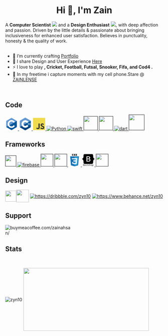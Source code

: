 <h1 align="center">Hi 👋, I'm Zain </h1>
<!-- <img align="ight" alt="Coder GIF" height=250 width=350 src="https://thumbs.gfycat.com/EvilNextDevilfish-small.gif" /> -->
<p>A <b>Computer Scientist </b> <img src="https://github.com/rudrabarad/rudrabarad/blob/master/Assets/Developer.gif" width="40px"> and a <b>Design Enthusiast</b> <img src="https://github.com/rudrabarad/rudrabarad/blob/master/Assets/Designer.gif" width="40px">, with deep affection and passion. Driven by the little details & passionate about bringing inclusiveness for enhanced user satisfaction. Believes in punctuality, honesty & the quality of work.
<br>
<br>
  
- 🔭 I’m currently crafting [Portfolio](https://zainahsan.com/)
- 🌟 I share Design and User Experience [Here](https://www.instagram.com/zain___ahsan/)
- ⚡ I love to play **, Cricket, Football, Futsal, Snooker, Fifa, and Cod4 .**
- 📸 In my freetime i capture moments with my cell phone.Stare @ [ZAINLENSE](https://www.instagram.com/zainlense/)
<br>
  
<h2 align="left">Code</h2>
<p align="left"><a href=""> <img src="https://raw.githubusercontent.com/devicons/devicon/master/icons/c/c-original.svg" alt="c" width="40" height="40"/> </a><a href=""><img src="https://raw.githubusercontent.com/devicons/devicon/master/icons/cplusplus/cplusplus-original.svg" alt="cplusplus" width="40" height="40"/></a><a href=""> <img src="https://raw.githubusercontent.com/devicons/devicon/master/icons/javascript/javascript-original.svg" alt="javascript" width="40" height="40"/> </a><a href=""><img src="https://upload.wikimedia.org/wikipedia/commons/thumb/c/c3/Python-logo-notext.svg/1869px-Python-logo-notext.svg.png" alt="Python" width="40" height="40"/> </a><a href="" > <img src="https://cdn-icons-png.flaticon.com/512/732/732250.png" alt="swift" width="40" height="40"/> </a> <a href=""> <img src="https://upload.wikimedia.org/wikipedia/commons/thumb/2/20/Bash_Logo_black_and_white_icon_only.svg/1792px-Bash_Logo_black_and_white_icon_only.svg.png" width="45" height="45"/></a><a href=""> <img src="https://d2eip9sf3oo6c2.cloudfront.net/tags/images/000/001/316/square_480/solidity_%281%29.png" width="45" height="45"/></a><a href=""> <img src="https://www.vectorlogo.zone/logos/dartlang/dartlang-icon.svg" alt="dart" width="40" height="40"/> </a><a href=""> <img src="https://static-00.iconduck.com/assets.00/file-type-assembly-icon-512x512-dqpp83eg.png" width="50" height="50"/></a>

<h2 align="left">Frameworks</h2>
<a href=""> <img src="https://www.vectorlogo.zone/logos/flutterio/flutterio-icon.svg"  width="35" height="35"/> </a> </a><a href=""> <img src="https://www.vectorlogo.zone/logos/firebase/firebase-icon.svg" alt="firebase" width="40" height="40"/> </a><a href=""> <img src="https://cdn.iconscout.com/icon/free/png-256/node-js-1174925.png" width="40" height="40"/> </a><a href=""> <img src="https://upload.wikimedia.org/wikipedia/commons/thumb/9/98/WordPress_blue_logo.svg/2048px-WordPress_blue_logo.svg.png"  width="40" height="40"/> </a><a href=""> <img src="https://raw.githubusercontent.com/devicons/devicon/master/icons/css3/css3-original-wordmark.svg" width="40" height="40"/> </a><a href=""> <img src="https://raw.githubusercontent.com/devicons/devicon/master/icons/bootstrap/bootstrap-plain-wordmark.svg" width="40" height="40"/> </a><a href=""> <img src="https://www.vectorlogo.zone/logos/google_cloud/google_cloud-icon.svg" width="40" height="40"/> </a>
<br>
<h2 align="left">Design</h2>
<a href="https://cdn-icons-png.flaticon.com/512/5968/5968705.png" target="blank"><img align="center" src="https://cdn-icons-png.flaticon.com/512/5968/5968705.png" height="35" width="35" /></a><a href="https://w7.pngwing.com/pngs/818/370/png-transparent-photoshop-2020-logo-icon-thumbnail.png" target="blank"><img align="center" src="https://upload.wikimedia.org/wikipedia/commons/thumb/a/af/Adobe_Photoshop_CC_icon.svg/640px-Adobe_Photoshop_CC_icon.svg.png" height="40" width="40" /></a> <a href="https://dribbble.com/https://dribbble.com/zyn10" target="blank"><img align="center" src="https://www.svgrepo.com/show/135853/dribbble.svg" alt="https://dribbble.com/zyn10" height="40" width="40" /></a>
<a href="https://www.behance.net/https://www.behance.net/zyn10" target="blank"><img align="center" src="https://raw.githubusercontent.com/rahuldkjain/github-profile-readme-generator/master/src/images/icons/Social/behance.svg" alt="https://www.behance.net/zyn10" height="40" width="40" /></a>
<br>
<h2 align="left">Support</h2>
<p><a href="https://www.buymeacoffee.com/zainahsan/"> <img align="left" src="https://cdn.buymeacoffee.com/buttons/v2/default-yellow.png" height="50" width="210" alt="buymeacoffee.com/zainahsan/" /></a></p><br><br>
<h2 align="left">Stats</h2><br>
<p><img align="center" src="https://github-readme-stats.vercel.app/api?username=zyn10&show_icons=true&locale=en" alt="zyn10" width="400" height="157"/>
<img align="center" src= "https://github-readme-streak-stats.herokuapp.com/?user=zyn10&%22%20alt=%22zyn10%22" width="400" height="200"/></p>
